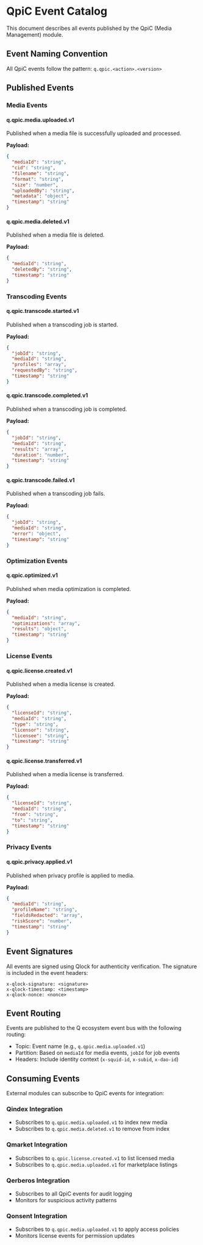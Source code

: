 # QpiC Event Catalog

This document describes all events published by the QpiC (Media Management) module.

## Event Naming Convention

All QpiC events follow the pattern: `q.qpic.<action>.<version>`

## Published Events

### Media Events

#### q.qpic.media.uploaded.v1
Published when a media file is successfully uploaded and processed.

**Payload:**
```json
{
  "mediaId": "string",
  "cid": "string",
  "filename": "string",
  "format": "string",
  "size": "number",
  "uploadedBy": "string",
  "metadata": "object",
  "timestamp": "string"
}
```

#### q.qpic.media.deleted.v1
Published when a media file is deleted.

**Payload:**
```json
{
  "mediaId": "string",
  "deletedBy": "string",
  "timestamp": "string"
}
```

### Transcoding Events

#### q.qpic.transcode.started.v1
Published when a transcoding job is started.

**Payload:**
```json
{
  "jobId": "string",
  "mediaId": "string",
  "profiles": "array",
  "requestedBy": "string",
  "timestamp": "string"
}
```

#### q.qpic.transcode.completed.v1
Published when a transcoding job is completed.

**Payload:**
```json
{
  "jobId": "string",
  "mediaId": "string",
  "results": "array",
  "duration": "number",
  "timestamp": "string"
}
```

#### q.qpic.transcode.failed.v1
Published when a transcoding job fails.

**Payload:**
```json
{
  "jobId": "string",
  "mediaId": "string",
  "error": "object",
  "timestamp": "string"
}
```

### Optimization Events

#### q.qpic.optimized.v1
Published when media optimization is completed.

**Payload:**
```json
{
  "mediaId": "string",
  "optimizations": "array",
  "results": "object",
  "timestamp": "string"
}
```

### License Events

#### q.qpic.license.created.v1
Published when a media license is created.

**Payload:**
```json
{
  "licenseId": "string",
  "mediaId": "string",
  "type": "string",
  "licensor": "string",
  "licensee": "string",
  "timestamp": "string"
}
```

#### q.qpic.license.transferred.v1
Published when a media license is transferred.

**Payload:**
```json
{
  "licenseId": "string",
  "mediaId": "string",
  "from": "string",
  "to": "string",
  "timestamp": "string"
}
```

### Privacy Events

#### q.qpic.privacy.applied.v1
Published when privacy profile is applied to media.

**Payload:**
```json
{
  "mediaId": "string",
  "profileName": "string",
  "fieldsRedacted": "array",
  "riskScore": "number",
  "timestamp": "string"
}
```

## Event Signatures

All events are signed using Qlock for authenticity verification. The signature is included in the event headers:

```
x-qlock-signature: <signature>
x-qlock-timestamp: <timestamp>
x-qlock-nonce: <nonce>
```

## Event Routing

Events are published to the Q ecosystem event bus with the following routing:
- Topic: Event name (e.g., `q.qpic.media.uploaded.v1`)
- Partition: Based on `mediaId` for media events, `jobId` for job events
- Headers: Include identity context (`x-squid-id`, `x-subid`, `x-dao-id`)

## Consuming Events

External modules can subscribe to QpiC events for integration:

### Qindex Integration
- Subscribes to `q.qpic.media.uploaded.v1` to index new media
- Subscribes to `q.qpic.media.deleted.v1` to remove from index

### Qmarket Integration
- Subscribes to `q.qpic.license.created.v1` to list licensed media
- Subscribes to `q.qpic.media.uploaded.v1` for marketplace listings

### Qerberos Integration
- Subscribes to all QpiC events for audit logging
- Monitors for suspicious activity patterns

### Qonsent Integration
- Subscribes to `q.qpic.media.uploaded.v1` to apply access policies
- Monitors license events for permission updates
